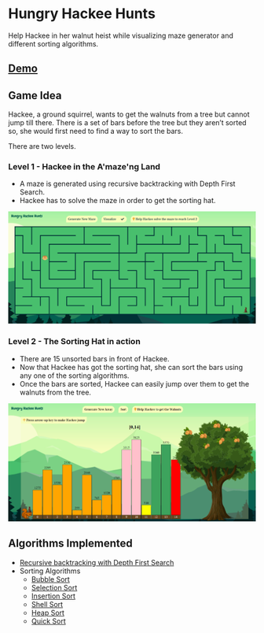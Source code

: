 # Hungry Hackee Hunts

Help Hackee in her walnut heist while visualizing maze generator and different sorting algorithms.

## [Demo](https://www.yunikabajracharya.com.np/Hungry-Hackee-Hunts/)

## Game Idea
Hackee, a ground squirrel, wants to get the walnuts from a tree but cannot jump till there. There is a set of bars before the tree but they aren’t sorted so, she would first need to find a way to sort the bars.

There are two levels.

### Level 1 - Hackee in the A'maze'ng Land
- A maze is generated using recursive backtracking with Depth First Search.
- Hackee has to solve the maze in order to get the sorting hat.
<p align="left"><img src = "readme_assets/level1.png"></p>

### Level 2 - The Sorting Hat in action
- There are 15 unsorted bars in front of Hackee.
- Now that Hackee has got the sorting hat, she can sort the bars using any one of the sorting algorithms.
- Once the bars are sorted, Hackee can easily jump over them to get the walnuts from the tree.
<p align="left"><img src = "readme_assets/level2.png"></p>

## Algorithms Implemented

* [Recursive backtracking with Depth First Search](https://en.wikipedia.org/wiki/Maze_generation_algorithm#Recursive_implementation)
* Sorting Algorithms
  * [Bubble Sort](https://en.wikipedia.org/wiki/Bubble_sort)
  * [Selection Sort](https://en.wikipedia.org/wiki/Selection_sort)
  * [Insertion Sort](https://en.wikipedia.org/wiki/Insertion_sort)
  * [Shell Sort](https://en.wikipedia.org/wiki/Shellsort)
  * [Heap Sort](https://en.wikipedia.org/wiki/Heapsort)
  * [Quick Sort](https://en.wikipedia.org/wiki/Quicksort)